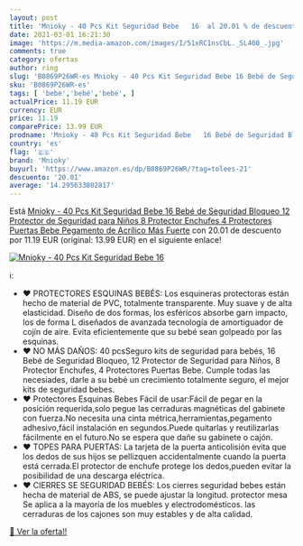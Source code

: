 ```yaml
---
layout: post
title: 'Mnioky - 40 Pcs Kit Seguridad Bebe   16  al 20.01 % de descuento'
date: 2021-03-01 16:21:30
image: 'https://m.media-amazon.com/images/I/51xRC1nsCbL._SL400_.jpg'
comments: true
category: ofertas
author: ring
slug: 'B0869P26WR-es Mnioky - 40 Pcs Kit Seguridad Bebe 16 Bebé de Seguridad...'
sku: 'B0869P26WR-es'
tags: [ 'bebe','bebé','bebé', ]
actualPrice: 11.19 EUR
currency: EUR
price: 11.19
comparePrice: 13.99 EUR
prodname: 'Mnioky - 40 Pcs Kit Seguridad Bebe   16 Bebé de Seguridad Bloqueo  12 Protector de Seguridad para Niños  8 Protector Enchufes  4 Protectores Puertas Bebe   Pegamento de Acrílico Más Fuerte'
country: 'es'
flag: '🇪🇸'
brand: 'Mnioky'
buyurl: 'https://www.amazon.es/dp/B0869P26WR/?tag=tolees-21'
descuento: '20.01'
average: '14.295633802817'
---
```


Está [Mnioky - 40 Pcs Kit Seguridad Bebe   16 Bebé de Seguridad Bloqueo  12 Protector de Seguridad para Niños  8 Protector Enchufes  4 Protectores Puertas Bebe   Pegamento de Acrílico Más Fuerte](https://www.amazon.es/dp/B0869P26WR/?tag=tolees-21) con 20.01 de descuento por 11.19 EUR (original: 13.99 EUR) en el siguiente enlace!

[![Mnioky - 40 Pcs Kit Seguridad Bebe   16 ](https://m.media-amazon.com/images/I/51xRC1nsCbL._SL400_.jpg)](https://www.amazon.es/dp/B0869P26WR/?tag=tolees-21)

ℹ️:

- ❤ PROTECTORES ESQUINAS BEBÉS: Los esquineras protectoras están hecho de material de PVC, totalmente transparente. Muy suave y de alta elasticidad. Diseño de dos formas, los esféricos absorbe garn impacto, los de forma L diseñados de avanzada tecnología de amortiguador de cojín de aire. Evita eficientemente que su bebé sean golpeado por las esquinas.
- ❤ NO MÁS DAÑOS: 40 pcsSeguro kits de seguridad para bebés, 16 Bebé de Seguridad Bloqueo, 12 Protector de Seguridad para Niños, 8 Protector Enchufes, 4 Protectores Puertas Bebe. Cumple todas las necesiades, darle a su bebé un crecimiento totalmente seguro, el mejor kits de seguridad bebes.
- ❤ Protectores Esquinas Bebes Fácil de usar:Fácil de pegar en la posición requerida,solo pegue las cerraduras magnéticas del gabinete con fuerza.No necesita una cinta métrica,herramientas,pegamento adhesivo,fácil instalación en segundos.Puede quitarlas y reutilizarlas fácilmente en el futuro.No se espera que dañe su gabinete o cajón.
- ❤ TOPES PARA PUERTAS: La tarjeta de la puerta anticolisión evita que los dedos de sus hijos se pellizquen accidentalmente cuando la puerta está cerrada.El protector de enchufe protege los dedos,pueden evitar la posibilidad de una descarga eléctrica.
- ❤ CIERRES SE SEGURIDAD BEBÉS: Los cierres seguridad bebes están hecha de material de ABS, se puede ajustar la longitud. protector mesa Se aplica a la mayoría de los muebles y electrodomésticos. las cerraduras de los cajones son muy estables y de alta calidad.

[🛒 Ver la oferta!!](https://www.amazon.es/dp/B0869P26WR/?tag=tolees-21)
